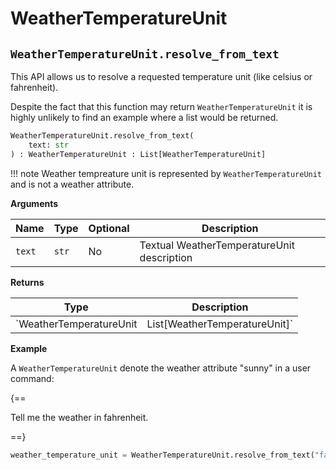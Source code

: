 # WeatherTemperatureUnit

## `WeatherTemperatureUnit.resolve_from_text`

This API allows us to resolve a requested temperature unit (like celsius or fahrenheit).

Despite the fact that this function may return `WeatherTemperatureUnit` it is highly unlikely to find an example where a list would be returned.

``` py
WeatherTemperatureUnit.resolve_from_text(
    text: str
) : WeatherTemperatureUnit : List[WeatherTemperatureUnit]
```

!!! note
    Weather tempreature unit is represented by `WeatherTemperatureUnit` and is not a weather attribute.

**Arguments**

| Name          | Type          | Optional  | Description                              |
| ------------- | --------------| --------- | ---------------------------------------- |
| `text`        | `str`         | No        | Textual WeatherTemperatureUnit description        |

**Returns**

| Type          | Description       |
| ------------- | ----------------- |
| `WeatherTemperatureUnit | List[WeatherTemperatureUnit]`    | `WeatherTemperatureUnit` object or a list of `WeatherTemperatureUnit` objects based on the `text` parameter to this function. |

**Example**

A `WeatherTemperatureUnit` denote the weather attribute "sunny" in a user command:

{==

Tell me the weather in fahrenheit.

==}

``` py
weather_temperature_unit = WeatherTemperatureUnit.resolve_from_text("fahrenheit")
```

